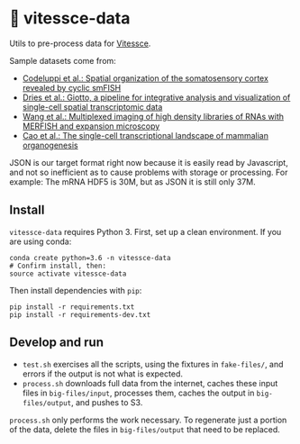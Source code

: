 # 🚄  vitessce-data

Utils to pre-process data for [Vitessce](http://github.com/hms-dbmi/vitessce/#readme).

Sample datasets come from:
- [Codeluppi et al.: Spatial organization of the somatosensory cortex revealed by cyclic smFISH ](http://linnarssonlab.org/osmFISH/availability/)
- [Dries et al.: Giotto, a pipeline for integrative analysis and visualization of single-cell spatial transcriptomic data](https://www.biorxiv.org/content/10.1101/701680v1)
- [Wang et al.: Multiplexed imaging of high density libraries of RNAs with MERFISH and expansion microscopy](https://www.biorxiv.org/content/10.1101/238899v1)
- [Cao et al.: The single-cell transcriptional landscape of mammalian organogenesis](https://mouse-organogenesis.cells.ucsc.edu)

JSON is our target format right now because it is easily read by Javascript,
and not so inefficient as to cause problems with storage or processing.
For example: The mRNA HDF5 is 30M, but as JSON it is still only 37M.

## Install

`vitessce-data` requires Python 3. First, set up a clean environment. If you are using conda:
```
conda create python=3.6 -n vitessce-data
# Confirm install, then:
source activate vitessce-data
```
Then install dependencies with `pip`:
```
pip install -r requirements.txt
pip install -r requirements-dev.txt
```

## Develop and run

- `test.sh` exercises all the scripts, using the fixtures in `fake-files/`,
and errors if the output is not what is expected.
- `process.sh` downloads full data from the internet, caches these input files in `big-files/input`,
processes them, caches the output in `big-files/output`, and pushes to S3.

`process.sh` only performs the work necessary. To regenerate just a portion of the data,
delete the files in `big-files/output` that need to be replaced.
